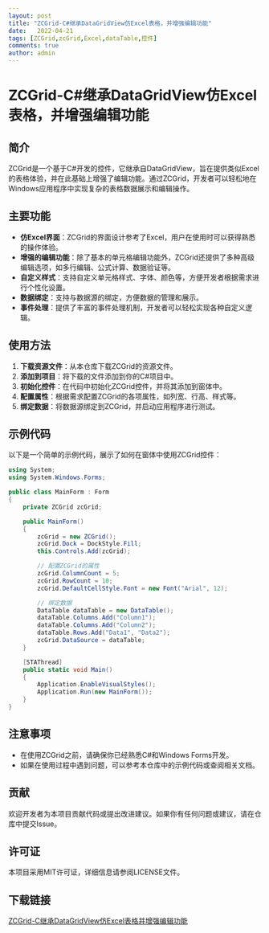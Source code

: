 ```yaml
---
layout: post
title: "ZCGrid-C#继承DataGridView仿Excel表格，并增强编辑功能"
date:   2022-04-21
tags: [ZCGrid,zcGrid,Excel,dataTable,控件]
comments: true
author: admin
---
```

# ZCGrid-C#继承DataGridView仿Excel表格，并增强编辑功能

## 简介

ZCGrid是一个基于C#开发的控件，它继承自DataGridView，旨在提供类似Excel的表格体验，并在此基础上增强了编辑功能。通过ZCGrid，开发者可以轻松地在Windows应用程序中实现复杂的表格数据展示和编辑操作。

## 主要功能

- **仿Excel界面**：ZCGrid的界面设计参考了Excel，用户在使用时可以获得熟悉的操作体验。
- **增强的编辑功能**：除了基本的单元格编辑功能外，ZCGrid还提供了多种高级编辑选项，如多行编辑、公式计算、数据验证等。
- **自定义样式**：支持自定义单元格样式、字体、颜色等，方便开发者根据需求进行个性化设置。
- **数据绑定**：支持与数据源的绑定，方便数据的管理和展示。
- **事件处理**：提供了丰富的事件处理机制，开发者可以轻松实现各种自定义逻辑。

## 使用方法

1. **下载资源文件**：从本仓库下载ZCGrid的资源文件。
2. **添加到项目**：将下载的文件添加到你的C#项目中。
3. **初始化控件**：在代码中初始化ZCGrid控件，并将其添加到窗体中。
4. **配置属性**：根据需求配置ZCGrid的各项属性，如列宽、行高、样式等。
5. **绑定数据**：将数据源绑定到ZCGrid，并启动应用程序进行测试。

## 示例代码

以下是一个简单的示例代码，展示了如何在窗体中使用ZCGrid控件：

```csharp
using System;
using System.Windows.Forms;

public class MainForm : Form
{
    private ZCGrid zcGrid;

    public MainForm()
    {
        zcGrid = new ZCGrid();
        zcGrid.Dock = DockStyle.Fill;
        this.Controls.Add(zcGrid);

        // 配置ZCGrid的属性
        zcGrid.ColumnCount = 5;
        zcGrid.RowCount = 10;
        zcGrid.DefaultCellStyle.Font = new Font("Arial", 12);

        // 绑定数据
        DataTable dataTable = new DataTable();
        dataTable.Columns.Add("Column1");
        dataTable.Columns.Add("Column2");
        dataTable.Rows.Add("Data1", "Data2");
        zcGrid.DataSource = dataTable;
    }

    [STAThread]
    public static void Main()
    {
        Application.EnableVisualStyles();
        Application.Run(new MainForm());
    }
}
```

## 注意事项

- 在使用ZCGrid之前，请确保你已经熟悉C#和Windows Forms开发。
- 如果在使用过程中遇到问题，可以参考本仓库中的示例代码或查阅相关文档。

## 贡献

欢迎开发者为本项目贡献代码或提出改进建议。如果你有任何问题或建议，请在仓库中提交Issue。

## 许可证

本项目采用MIT许可证，详细信息请参阅LICENSE文件。

## 下载链接

[ZCGrid-C继承DataGridView仿Excel表格并增强编辑功能](https://pan.quark.cn/s/b3b3da92232d)
